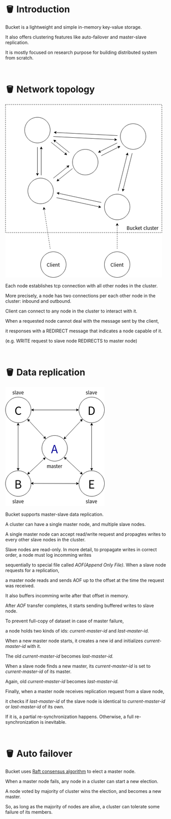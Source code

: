 # 🪣 Introduction

Bucket is a lightweight and simple in-memory key-value storage.

It also offers clustering features like auto-failover and master-slave replication.

It is mostly focused on research purpose for building distributed system from scratch.

<br/>
  
# 🪣 Network topology

![topology.png](topology.png)

Each node establishes tcp connection with all other nodes in the cluster.

More precisely, a node has two connections per each other node in the cluster: inbound and outbound.

Client can connect to any node in the cluster to interact with it.

When a requested node cannot deal with the message sent by the client,

it responses with  a REDIRECT message that indicates a node capable of it.

(e.g. WRITE request to slave node REDIRECTS to master node)

<br/>

# 🪣 Data replication

![master-slave.png](master-slave.png)

Bucket supports master-slave data replication.

A cluster can have a single master node, and multiple slave nodes.

A single master node can accept read/write request and propagtes writes to every other slave nodes in the cluster.

Slave nodes are read-only. In more detail, to propagate writes in correct order, a node must log incomming writes

sequentially to special file called *AOF(Append Only File)*. When a slave node requests for a replication, 

a master node reads and sends AOF up to the offset at the time the request was received. 

It also buffers incomming write after that offset in memory.

After *AOF*  transfer completes, it starts sending buffered writes to slave node.

To prevent full-copy of dataset in case of master failure, 

a node holds two kinds of ids: *current-master-id* and *last-master-id.*

When a new master node starts, it creates a new id and initializes *current-master-id* with it. 

The old *current-master-id* becomes *last-master-id.* 

When a slave node finds a new master, its *current-master-id* is set to *current-master-id* of its master.

Again, old *current-master-id* becomes *last-master-id.*

Finally, when a master node receives replication request from a slave node, 

it checks if *last-master-id* of the slave node is identical to *current-master-id* or *last-master-id* of its own.

If it is, a partial re-synchronization happens. Otherwise, a full re-synchronization is inevitable.

<br/>

# 🪣 Auto failover

Bucket uses [Raft consensus algorithm](https://en.wikipedia.org/wiki/Raft_(algorithm)) to elect a master node. 

When a master node fails, any node in a cluster can start a new election.

A node voted by majority of cluster wins the election, and becomes a new master.

So, as long as the majority of nodes are alive, a cluster can tolerate some failure of its members.

